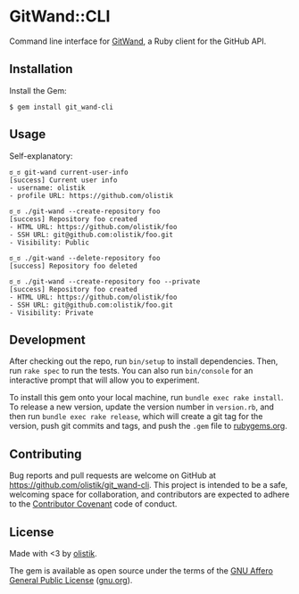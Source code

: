 # GitWand::CLI

Command line interface for [GitWand](https://github.com/olistik/git_wand), a Ruby client for the GitHub API.

## Installation

Install the Gem:

    $ gem install git_wand-cli

## Usage

Self-explanatory:

```shell
ಠ_ಠ git-wand current-user-info
[success] Current user info
- username: olistik
- profile URL: https://github.com/olistik
```

```shell
ಠ_ಠ ./git-wand --create-repository foo
[success] Repository foo created
- HTML URL: https://github.com/olistik/foo
- SSH URL: git@github.com:olistik/foo.git
- Visibility: Public
```

```shell
ಠ_ಠ ./git-wand --delete-repository foo
[success] Repository foo deleted
```

```shell
ಠ_ಠ ./git-wand --create-repository foo --private
[success] Repository foo created
- HTML URL: https://github.com/olistik/foo
- SSH URL: git@github.com:olistik/foo.git
- Visibility: Private
```

## Development

After checking out the repo, run `bin/setup` to install dependencies. Then, run `rake spec` to run the tests. You can also run `bin/console` for an interactive prompt that will allow you to experiment.

To install this gem onto your local machine, run `bundle exec rake install`. To release a new version, update the version number in `version.rb`, and then run `bundle exec rake release`, which will create a git tag for the version, push git commits and tags, and push the `.gem` file to [rubygems.org](https://rubygems.org).

## Contributing

Bug reports and pull requests are welcome on GitHub at https://github.com/olistik/git_wand-cli. This project is intended to be a safe, welcoming space for collaboration, and contributors are expected to adhere to the [Contributor Covenant](http://contributor-covenant.org) code of conduct.

## License

Made with <3 by [olistik](https://olisti.co).

The gem is available as open source under the terms of the [GNU Affero General Public License](LICENSE.txt) ([gnu.org](https://www.gnu.org/licenses/agpl-3.0.txt)).
